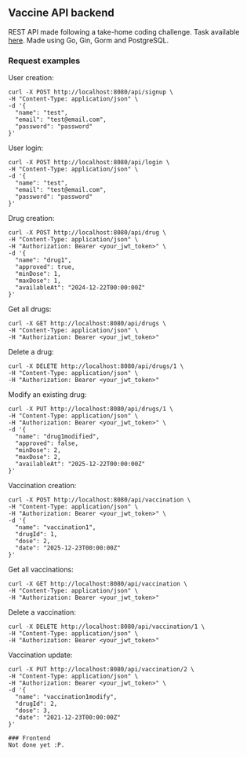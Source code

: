 ## Vaccine API backend
REST API made following a take-home coding challenge. Task available [here](https://github.com/ignaciomercado4/vaccine-api/blob/master/TASK.md). Made using Go, Gin, Gorm and PostgreSQL.

### Request examples
User creation:
```
curl -X POST http://localhost:8080/api/signup \
-H "Content-Type: application/json" \
-d '{
  "name": "test",
  "email": "test@email.com",
  "password": "password"
}'
```

User login:
```
curl -X POST http://localhost:8080/api/login \
-H "Content-Type: application/json" \
-d '{
  "name": "test",
  "email": "test@email.com",
  "password": "password"
}'

```

Drug creation:
```
curl -X POST http://localhost:8080/api/drug \
-H "Content-Type: application/json" \
-H "Authorization: Bearer <your_jwt_token>" \
-d '{
  "name": "drug1",
  "approved": true,
  "minDose": 1,
  "maxDose": 1,
  "availableAt": "2024-12-22T00:00:00Z"
}'
```

Get all drugs:
```
curl -X GET http://localhost:8080/api/drugs \
-H "Content-Type: application/json" \
-H "Authorization: Bearer <your_jwt_token>"
```

Delete a drug:
```
curl -X DELETE http://localhost:8080/api/drugs/1 \
-H "Content-Type: application/json" \
-H "Authorization: Bearer <your_jwt_token>"
```

Modify an existing drug:
```
curl -X PUT http://localhost:8080/api/drugs/1 \
-H "Content-Type: application/json" \
-H "Authorization: Bearer <your_jwt_token>" \
-d '{
  "name": "drug1modified",
  "approved": false,
  "minDose": 2,
  "maxDose": 2,
  "availableAt": "2025-12-22T00:00:00Z"
}'
```

Vaccination creation:
```
curl -X POST http://localhost:8080/api/vaccination \
-H "Content-Type: application/json" \
-H "Authorization: Bearer <your_jwt_token>" \
-d '{
  "name": "vaccination1",
  "drugId": 1,
  "dose": 2,
  "date": "2025-12-23T00:00:00Z"
}'
```

Get all vaccinations:
```
curl -X GET http://localhost:8080/api/vaccination \
-H "Content-Type: application/json" \
-H "Authorization: Bearer <your_jwt_token>"
```

Delete a vaccination:
```
curl -X DELETE http://localhost:8080/api/vaccination/1 \
-H "Content-Type: application/json" \
-H "Authorization: Bearer <your_jwt_token>"
```

Vaccination update:
```
curl -X PUT http://localhost:8080/api/vaccination/2 \
-H "Content-Type: application/json" \
-H "Authorization: Bearer <your_jwt_token>" \
-d '{
  "name": "vaccination1modify",
  "drugId": 2,
  "dose": 3,
  "date": "2021-12-23T00:00:00Z"
}'

### Frontend
Not done yet :P.
